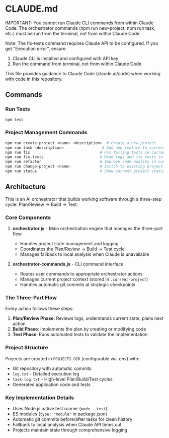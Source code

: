 # CLAUDE.md

IMPORTANT: You cannot run Claude CLI commands from within Claude Code. The orchestrator commands (npm run new-project, npm run task, etc.) must be run from the terminal, not from within Claude Code.

Note: The fix-tests command requires Claude API to be configured. If you get "Execution error", ensure:
1. Claude CLI is installed and configured with API key
2. Run the command from terminal, not from within Claude Code

This file provides guidance to Claude Code (claude.ai/code) when working with code in this repository.

## Commands

### Run Tests
```bash
npm test
```

### Project Management Commands
```bash
npm run create-project <name> <description>  # Create a new project
npm run task <description>                 # Add new feature to current project
npm run fix                               # Fix failing tests in current project
npm run fix-tests                         # Read logs and fix tests to match implementation
npm run refactor                          # Improve code quality in current project
npm run change-project <name>             # Switch to existing project
npm run status                            # Show current project status
```

## Architecture

This is an AI orchestrator that builds working software through a three-step cycle: Plan/Review → Build → Test.

### Core Components

1. **orchestrator.js** - Main orchestration engine that manages the three-part flow
   - Handles project state management and logging
   - Coordinates the Plan/Review → Build → Test cycle
   - Manages fallback to local analysis when Claude is unavailable

2. **orchestrator-commands.js** - CLI command interface
   - Routes user commands to appropriate orchestrator actions
   - Manages current project context (stored in `.current-project`)
   - Handles automatic git commits at strategic checkpoints


### The Three-Part Flow

Every action follows these steps:

1. **Plan/Review Phase**: Reviews logs, understands current state, plans next action
2. **Build Phase**: Implements the plan by creating or modifying code
3. **Test Phase**: Runs automated tests to validate the implementation

### Project Structure

Projects are created in `PROJECTS_DIR` (configurable via .env) with:
- Git repository with automatic commits
- `log.txt` - Detailed execution log
- `task-log.txt` - High-level Plan/Build/Test cycles
- Generated application code and tests

### Key Implementation Details

- Uses Node.js native test runner (`node --test`)
- ES modules (`type: "module"` in package.json)
- Automatic git commits before/after tasks for clean history
- Fallback to local analysis when Claude API times out
- Projects maintain state through comprehensive logging